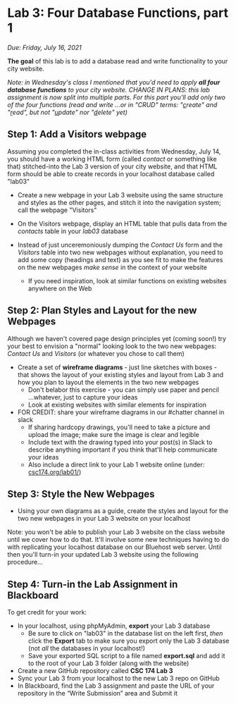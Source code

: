 # Lab 3: Four Database Functions, part 1

*Due: Friday, July 16, 2021*

**The goal** of this lab is to add a database read and write functionality to your city website.

*Note: in Wednesday's class I mentioned that you'd need to apply **all four database functions** to your city website.  CHANGE IN PLANS: this lab assignment is now split into multiple parts.  For this part you'll add only two of the four functions (read and write ...or in "CRUD" terms: "<u>c</u>reate" and "<u>r</u>ead", but not "<u>u</u>pdate" nor "<u>d</u>elete" yet)*

## Step 1: Add a Visitors webpage

Assuming you completed the in-class activities from Wednesday, July 14, you should have a working HTML form (called *contact* or something like that) stitched-into the Lab 3 version of your city website, and that HTML form should be able to create records in your localhost database called "lab03"

- Create a new webpage in your Lab 3 website using the same structure and styles as the other pages, and stitch it into the navigation system; call the webpage "Visitors"
- On the Visitors webpage, display an HTML table that pulls data from the *contacts* table in your *lab03* database

- Instead of just unceremoniously dumping the *Contact Us* form and the *Visitors* table into two new webpages without explanation, you need to add some copy (headings and text) as you see fit to make the features on the new webpages *make sense* in the context of your website
  - If you need inspiration, look at similar functions on existing websites anywhere on the Web

## Step 2: Plan Styles and Layout for the new Webpages

Although we haven't covered page design principles yet (coming soon!) try your best to envision a "normal" looking look to the two new webpages: *Contact Us* and *Visitors* (or whatever you chose to call them)

- Create a set of **wireframe diagrams** - just line sketches with boxes - that shows the layout of your existing styles and layout from Lab 3 and how you plan to layout the elements in the two new webpages
  - Don't belabor this exercise - you can simply use paper and pencil ...whatever, just to capture your ideas
  - Look at existing websites with similar elements for inspiration
- FOR CREDIT: share your wireframe diagrams in our #chatter channel in slack
  - If sharing hardcopy drawings, you'll need to take a picture and upload the image; make sure the image is clear and legible
  - Include text with the drawing typed into your post(s) in Slack to describe anything important if you think that'll help communicate your ideas
  - Also include a direct link to your Lab 1 website online (under: [csc174.org/lab01/](http://csc174.org/lab01/))

## Step 3: Style the New Webpages

- Using your own diagrams as a guide, create the styles and layout for the two new webpages in your Lab 3 website on your localhost

Note: you won't be able to publish your Lab 3 website on the class website until we cover how to do that.  It'll involve some new techniques having to do with replicating your localhost database on our Bluehost web server.  Until then you'll turn-in your updated Lab 3 website using the following procedure...

## Step 4: Turn-in the Lab Assignment in Blackboard

To get credit for your work:

- In your localhost, using phpMyAdmin, **export** your Lab 3 database
  - Be sure to click on "lab03" in the database list on the left first, *then* click the **Export** tab to make sure you export only the Lab 3 database (not *all* the databases in your localhost!)
  - Save your exported SQL script to a file named **export.sql** and add it to the root of your Lab 3 folder (along with the website)
- Create a new GitHub repository called **CSC 174  Lab 3**
- Sync your Lab 3 from your localhost to the new Lab 3 repo on GitHub
- In Blackboard, find the Lab 3 assignment and paste the URL of your repository in the “Write Submission” area and Submit it
